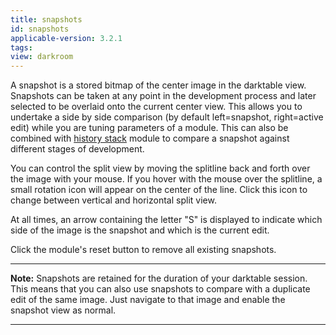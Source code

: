```yaml
---
title: snapshots
id: snapshots
applicable-version: 3.2.1
tags: 
view: darkroom
---
```


A snapshot is a stored bitmap of the center image in the darktable view. Snapshots can be taken at any point in the development process and later selected to be overlaid onto the current center view. This allows you to undertake a side by side comparison (by default left=snapshot, right=active edit) while you are tuning parameters of a module. This can also be combined with [history stack](./history-stack.md) module to compare a snapshot against different stages of development. 

You can control the split view by moving the splitline back and forth over the image with your mouse. If you hover with the mouse over the splitline, a small rotation icon will appear on the center of the line. Click this icon to change between vertical and horizontal split view. 

At all times, an arrow containing the letter "S" is displayed to indicate which side of the image is the snapshot and which is the current edit.

Click the module's reset button to remove all existing snapshots.

---

**Note:** Snapshots are retained for the duration of your darktable session. This means that you can also use snapshots to compare with a duplicate edit of the same image. Just navigate to that image and enable the snapshot view as normal.

---
